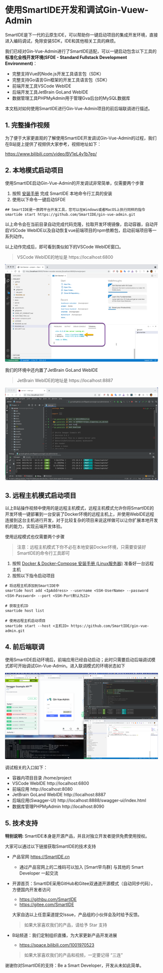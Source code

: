 # 使用SmartIDE开发和调试Gin-Vuew-Admin

SmartIDE是下一代的云原生IDE，可以帮助你一键启动项目的集成开发环境，直接进入编码调试，免除安装SDK，IDE和其他相关工具的麻烦。

我们已经对Gin-Vue-Admin进行了SmartIDE适配，可以一键启动包含以下工具的 **标准化全栈开发环境(SFDE - Standard Fullstack Development Environment)**：

- 完整支持Vue的Node.js开发工具语言包（SDK）
- 完整支持Go语言Gin框架的开发工具语言包（SDK）
- 前端开发工具VSCode WebIDE
- 后端开发工具JetBrain GoLand WebIDE
- 数据管理工具PHPMyAdmin用于管理Gva后台的MySQL数据库

本文档对如何使用SmartIDE进行Gin-Vue-Admin项目的前后端联调进行描述。

## 1. 完整操作视频

为了便于大家更直观的了解使用SmartIDE开发调试Gin-Vue-Admin的过程，我们在B站提上提供了视频供大家参考，视频地址如下：

https://www.bilibili.com/video/BV1eL4y1b7ep/

## 2. 本地模式启动项目

使用SmartIDE启动Gin-Vue-Admin的开发调试非常简单，仅需要两个步骤

1. 按照 [安装手册](https://smartide.cn/zh/docs/install/) 完成 SmartIDE 本地命令行工具的安装
2. 使用以下命令一键启动SFDE

```shell
## SmartIDE是一款跨平台开发工具，您可以在Windows或者MacOS上执行同样的指令
smartide start https://github.com/SmartIDE/gin-vue-admin.git
```

以上命令会在当前目录自动完成代码克隆，拉取开发环境镜像，启动容器，自动开启VSCode WebIDE以及自动恢复vue前端项目的npm依赖包，启动前端项目等一系列动作。

以上动作完成后，即可看到类似如下的VSCode WebIDE窗口。

> VSCode WebIDE的地址是 https://localhost:6800

![](images/vscode-webide.png)

我们的环境中还内置了JetBrain GoLand WebIDE

> JetBrain WebIDE的地址是 https://localhost:8887

![](images/goland-webide.png)

## 3. 远程主机模式启动项目

以上B站操作视频中使用的是远程主机模式，远程主机模式允许你将SmartIDE的开发环境一键部署到一台安装了Docker环境的远程主机上，并使用WebIDE远程连接到这台主机进行开发，对于比较复杂的项目来说这样做可以让你扩展本地开发机的能力，实现云端开发体验。

使用远程模式也仅需要两个步骤

> 注意：远程主机模式下你不必在本地安装Docker环境，只需要安装好SmartIDE的命令行工具即可

1. 按照 [Docker & Docker-Compose 安装手册 (Linux服务器)](https://smartide.cn/zh/docs/install/docker-install-linux/) 准备好一台远程主机
2. 按照以下指令启动项目

```shell
# 将远程主机添加到SmartIDE中
smartide host add <IpAddress> --username <SSH-UserName> --password <SSH-Password> --port <SSH-Port默认为22>

# 获取主机ID
smartide host list

# 使用远程主机启动项目
smartide start --host <主机ID> https://github.com/SmartIDE/gin-vue-admin.git
```

## 4. 前后端联调

使用SmartIDE启动环境后，前端应用已经自动启动；此时只需要启动后端调试模式即可开始调试Gin-Vue-Admin。进入联调模式的环境状态如下

![](images/gva-debug.png)

调试相关的入口如下：

- 容器内项目目录 /home/project
- VSCode WebIDE http://localhost:6800
- 前端应用 http://localhost:8080
- JetBrain GoLand WebIDE http://localhost:8887
- 后端应用(Swagger-UI) http://localhost:8888/swagger-ui/index.html
- 数据库管理PHPMyAdmin http://localhost:8090

## 5. 技术支持

**特别说明:** SmartIDE本身是开源产品，并且对独立开发者提供免费使用授权。

大家可以通过以下链接获取SmartIDE的技术支持

- 产品官网 https://SmartIDE.cn
  - 通过产品官网上的二维码可以加入 [Smart早鸟群] 与其他的 Smart Developer 一起交流
- 开源首页：SmartIDE采用GitHub和Gitee双通道开源模式（自动同步代码），方便国内开发者访问
  - https://githbu.com/SmartIDE
  - https://gitee.com/SmartIDE
  
  大家自选以上任意渠道提交Issue，产品组的小伙伴会及时给予反馈。

  > 如果大家喜欢我们的产品，请给予 Star 支持

- B站频道：我们定制组织直播，为大家更新产品开发进展
  - https://space.bilibili.com/1001970523

  > 如果大家喜欢我们的产品和视频，一定要记得 “三连” 

谢谢你对SmartIDE的支持：Be a Smart Developer，开发从未如此简单。


